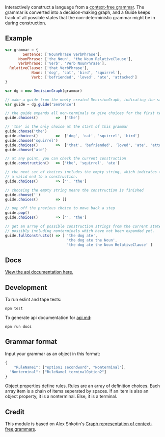 Interactively construct a language from a [context-free grammar](https://en.wikipedia.org/wiki/Context-free_grammar). The grammar is converted into a decision-making graph, and a Guide keeps track of all possible states that the non-deterministic grammar might be in during construction.

## Example
```js
var grammar = {
        Sentence: ['NounPhrase VerbPhrase'],
      NounPhrase: ['the Noun', 'the Noun RelativeClause'],
      VerbPhrase: ['Verb', 'Verb NounPhrase'],
  RelativeClause: ['that VerbPhrase'],
            Noun: ['dog', 'cat', 'bird', 'squirrel'],
            Verb: ['befriended', 'loved', 'ate', 'attacked']
}

var dg = new DecisionGraph(grammar)

// make a guide from the newly created DecisionGraph, indicating the starting point
var guide = dg.guide('Sentence')

// the guide expands all non-terminals to give choices for the first terminal
guide.choices()        =>  ['the']

// 'the' is the only choice at the start of this grammar
guide.choose('the')
guide.choices()        =>  ['dog', 'cat', 'squirrel', 'bird']
guide.choose('squirrel')
guide.choices()        =>  ['that', 'befriended', 'loved', 'ate', 'attacked']
guide.choose('ate')

// at any point, you can check the current construction
guide.construction()   => ['the', 'squirrel', 'ate']

// the next set of choices includes the empty string, which indicates this could be
// a valid end to a construction.
guide.choices()        => ['', 'the']

// choosing the empty string means the construction is finished
guide.choose('')
guide.choices()        => []

// pop off the previous choice to move back a step
guide.pop()
guide.choices()        => ['', 'the']

// get an array of possible construction strings from the current state,
// possibly including nonterminals which have not been expanded yet.
guide.fullConstructs() => [ 'the dog ate',
                            'the dog ate the Noun',
                            'the dog ate the Noun RelativeClause' ]
```

## Docs
[View the api documentation here.](api.md)


## Development

To run eslint and tape tests:
```
npm test
```

To generate api documentation for [api.md](api.md):
```
npm run docs
```


## Grammar format
Input your grammar as an object in this format:
```js
{
    "RuleName1": ["option1 secondword", "Nonterminal"],
  "Nonterminal": ["RuleName1 terminalOption2"]
}
```
Object properties define rules. Rules are an array of definition choices.
Each array item is a chain of items seperated by spaces. If an item is also an object property, it is a nonterminal. Else, it is a terminal.



## Credit
This module is based on Alex Shkotin's [Graph representation of context-free grammars](http://arxiv.org/pdf/cs/0703015.pdf).